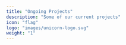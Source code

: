 ```yaml
---
title: "Ongoing Projects"
description: "Some of our current projects"
icon: "flag"
logo: "images/unicorn-logo.svg"
weight: "1"
---
```


